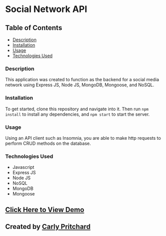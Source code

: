 # Social Network API

## Table of Contents 

- [Description](#description)
- [Installation](#installation)
- [Usage](#usage)
- [Technologies Used](#technologiesused)

### Description

This application was created to function as the backend for a social media network using Express JS, Node JS, MongoDB, Mongoose, and NoSQL. 

### Installation
To get started, clone this repository and navigate into it. Then run `npm install` to install any dependencies, and `npm start` to start the server.

### Usage
Using an API client such as Insomnia, you are able to make http requests to perform CRUD methods on the database.

### Technologies Used

- Javascript
- Express JS
- Node JS
- NoSQL
- MongoDB
- Mongoose

## [Click Here to View Demo]()

## Created by [Carly Pritchard](https://github.com/cjpritch)